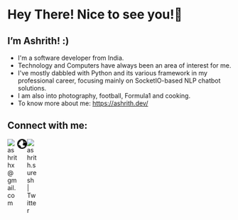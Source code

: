 # Hey There! Nice to see you!👋

## I’m Ashrith! :)

- I'm a software developer from India.
- Technology and Computers have always been an area of interest for me.
- I've mostly dabbled with Python and its various framework in my professional career, focusing mainly on SocketIO-based NLP chatbot solutions.
- I am also into photography, football, Formula1 and cooking. 
- To know more about me: https://ashrith.dev/


## Connect with me:

[<img align="left" alt="ashrithx@gmail.com" width="22px" src="https://cdn.cdnlogo.com/logos/g/68/gmail-icon.svg" />][mail]
[<img align="left" alt="ashrith.dev" width="22px" src="https://raw.githubusercontent.com/iconic/open-iconic/master/svg/globe.svg" />][website]
[<img align="left" alt="ashrith.suresh | Twitter" width="22px" src="https://cdn.cdnlogo.com/logos/t/48/twitter.png" />][twitter]


[twitter]: https://twitter.com/ashrith.suresh
[mail]: mailto:ashrithx@gmail.com
[website]: https://ashrith.dev
